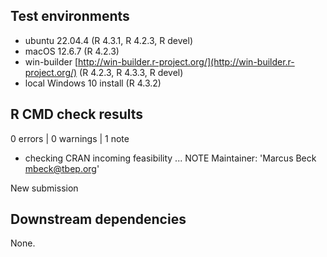 ## Test environments

* ubuntu 22.04.4 (R 4.3.1, R 4.2.3, R devel)
* macOS 12.6.7 (R 4.2.3)
* win-builder [http://win-builder.r-project.org/](http://win-builder.r-project.org/) (R 4.2.3, R 4.3.3, R devel)
* local Windows 10 install (R 4.3.2)

## R CMD check results

0 errors | 0 warnings | 1 note

* checking CRAN incoming feasibility ... NOTE
Maintainer: 'Marcus Beck <mbeck@tbep.org>'

New submission

## Downstream dependencies

None.